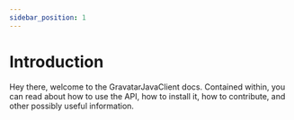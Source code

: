 ```yaml
---
sidebar_position: 1
---
```


# Introduction

Hey there, welcome to the GravatarJavaClient docs. Contained within, you can read about how to use the API, how to install it, how to contribute, and other possibly useful information.
